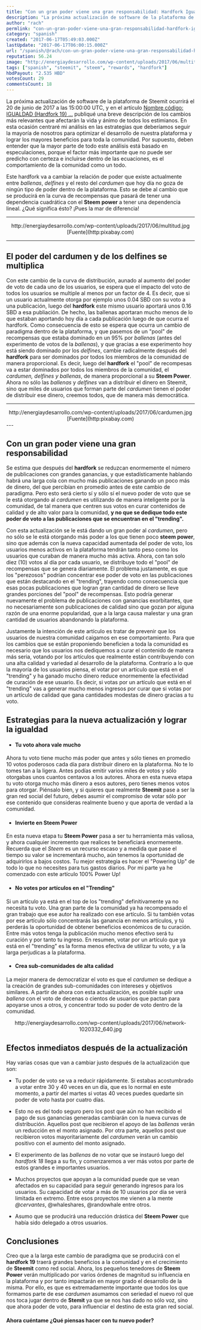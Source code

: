 ```yaml
---
title: "Con un gran poder viene una gran responsabilidad: Hardfork Igualdad"
description: "La próxima actualización de software de la plataforma de Steemit ocurrirá el 20 de junio de 2017 a las 15:00:00 UTC, y en el artículo [Nombre código: ..."
author: "rach"
permlink: "con-un-gran-poder-viene-una-gran-responsabilidad-hardfork-igualdad"
category: "spanish"
created: "2017-06-17T05:49:03.000Z"
lastUpdate: "2017-06-17T06:00:15.000Z"
url: "/spanish/@rach/con-un-gran-poder-viene-una-gran-responsabilidad-hardfork-igualdad"
reputation: 56.24
image: "http://energiaydesarrollo.com/wp-content/uploads/2017/06/multitud.jpg"
tags: ["spanish", "steemit", "steem", "rewards", "hardfork"]
hbdPayout: "2.535 HBD"
votesCount: 29
commentsCount: 18
---
```


La próxima actualización de software de la plataforma de Steemit ocurrirá el 20 de junio de 2017 a las 15:00:00 UTC, y en el artículo [Nombre código: IGUALDAD (Hardfork 19) ...](https://steemit.com/spanish/@rach/nombre-codigo-igualdad-hardfork-19-una-nueva-etapa-en-steemit) publiqué una breve descripción de los cambios más relevantes que afectarán la vida y ánimo de todos los estimianos. En esta ocasión centraré mi análisis en las estrategias que deberíamos seguir la mayoría de nosotros para optimizar el desarrollo de nuestra plataforma y lograr los mayores beneficios para toda la comunidad. Por supuesto, deben entender que la mayor parte de todo este análisis está basado en especulaciones, porque el factor más importante que no puede ser predicho con certeza e incluirse dentro de las ecuaciones, es el comportamiento de la comunidad como un todo. 

Este hardfork va a cambiar la relación de poder que existe actualmente entre *ballenas*, *delfines* y el resto del *cardumen* que hoy día no goza de ningún tipo de poder dentro de la plataforma. Esto se debe al cambio que se producirá en la curva de recompensas que pasará de tener una dependencia cuadrática con el **Steem power** a tener una dependencia lineal. ¿Qué significa ésto? ¡Pues la mar de diferencia!

---

<center>http://energiaydesarrollo.com/wp-content/uploads/2017/06/multitud.jpg</center>
<center>[Fuente](http:pixabay.com)</center>

---

## El poder del cardumen y de los delfines se multiplica

Con este cambio de la curva de distribución, aunado al aumento del poder de voto de cada uno de los usuarios, se espera que el impacto del voto de todos los usuarios se multiple al menos por un factor de 4. Es decir, que si un usuario actualmente otorga por ejemplo unos 0.04 SBD con su voto a una publicación, luego del **hardfork** este mismo usuario aportará unos 0.16 SBD a esa publiación. De hecho, las ballenas aportaran mucho menos de lo que estaban aportando hoy día a cada publicación luego de que ocurra el hardfork.
Como consecuencia de esto se espera que ocurra un cambio de paradigma dentro de la plataforma, y que pasemos de un "pool" de recompensas que estaba dominado en un 95% por *ballenas* (antes del experimento de votos de la *ballenas*),  y que gracias a ese experimento hoy está siendo dominado por los *delfines*, cambie radicalmente después del **hardfork** para ser dominados por todos los miembros de la comunidad de manera proporcional. 
Es decir, luego del **hardfork** el "pool" de recompesas va a estar dominados por todos los miembros de la comunidad, el *cardumen, delfines y ballenas*, de manera proporcional a su **Steem Power**. Ahora no sólo las *ballenas* y *delfines* van a distribuir el dinero en Steemit, sino que miles de usuarios que forman parte del *cardumen* tienen el poder de distribuir ese dinero, creemos todos, que de manera más democrática.

---
<center>http://energiaydesarrollo.com/wp-content/uploads/2017/06/cardumen.jpg</center>
<center>[Fuente](http:pixabay.com)</center>
---

##  Con un gran poder viene una gran responsabilidad

Se estima que después del **hardfork** se reduzcan enormemente el número de publicaciones con grandes ganancias, y que estadísticamente hablando habrá una larga cola con mucho más publicaciones ganando un poco más de dinero, del que percibían en promedio antes de este cambio de paradigma. Pero esto será cierto sí y sólo sí el nuevo poder de voto que se le está otorgando al *cardumen* es utilizando de manera inteligente por la comunidad, de tal manera que centren sus votos en curar contenidos de calidad y de alto valor para la comunidad, **y no que se dedique todo este poder de voto a las publicaciones que se encuentran en el "trending".**

Con esta actualización se le está dando un gran poder al *cardumen*, pero no sólo se le está otorgando más poder a los que tienen  poco **steem power**, sino que además con la nueva capacidad aumentada del poder de voto, los usuarios menos activos en la plataforma tendrán tanto peso como los usuarios que curaban de manera mucho más activa. Ahora, con tan solo diez (10) votos al día por cada usuario, se distribuye todo el "pool" de recompensas que se genera diariamente. El problema justamente, es que los "perezosos" podrían concentrar ese poder de voto en las publicaciones que están destacando en el "trending", trayendo como consecuencia que esas pocas publicaciones que logran gran cantidad de dinero se lleve grandes porciones del "pool" de recompensas.   Esto podría generar nuevamente el problema de publicaciones con ganancias exorbitantes, que no necesariamente son publicaciones de calidad sino que gozan por alguna razón de una enorme popularidad, que a la larga causa malestar y una gran cantidad de usuarios abandonando la plataforma. 

Justamente la intención de este artículo es tratar de prevenir que los usuarios de nuestra comunidad caigamos en ese comportamiento. Para que los cambios que se están proponiendo beneficien a toda la comunidad es necesario que los usuarios nos dediquemos a curar el contenido de manera más seria, votando por los artículos que realmente están contribuyendo con una alta calidad y variedad al desarrollo de la plataforma. Contrario a lo que la mayoría de los usuarios piensa, el votar por un artículo que está en el "trending" y ha ganado mucho dinero reduce enormemente la efectividad de curación de ese usuario. Es decir, si votas por un artículo que está en el "trending" vas a generar mucho menos ingresos por curar que si votas por un artículo de calidad que gana cantidades modestas de dinero gracias a tu voto.

## Estrategias para la nueva actualización y lograr la igualdad

- #### Tu voto ahora vale mucho
Ahora tu voto tiene mucho más poder que antes y sólo tienes en promedio 10 votos poderosos cada día para distribuir dinero en la plataforma. No te lo tomes tan a la ligera. Antes podías emitir varios miles de votos y sólo otorgabas unos cuantos centavos a los autores. Ahora en esta nueva etapa tu voto otorga mucho más dinero a esos autores, pero tienes menos votos para otorgar. Piénsalo bien, y si quieres que realmente **Steemit** pase a ser la gran red social del futuro, debes asumir el compromiso de votar sólo por ese contenido que consideras realmente bueno y que aporta de verdad a la comunidad.

- #### Invierte en **Steem Power**
En esta nueva etapa tu **Steem Power** pasa a ser tu herramienta más valiosa, y ahora cualquier incremento que realices te beneficiará enormemente. Recuerda que el *Steem* es un recurso escaso y a medida que pase el tiempo su valor se incrementará mucho, aún tenemos la oportunidad de adquirirlos a bajos costos. Tu mejor estrategia es hacer el "Powering Up"  de todo lo que no necesites para tus gastos diarios. Por mi parte ya he comenzado con este artículo 100% Power Up!
- #### No votes por artículos en el "Trending"
Si un artículo ya está en el top de los "trending" definitivamente ya no necesita tu voto. Una gran parte de la comunidad ya ha recompensado el gran trabajo que ese autor ha realizado con ese artículo. Si tu también votas por ese artículo sólo concentrarás las ganancia en menos artículos, y tú perderás la oportunidad de obtener beneficios económicos de tu curación. Entre más votos tenga la publicación mucho menos efectivo será tu curación y por tanto tu ingreso. En resumen, votar por un artículo que ya está en el "trending" es la forma menos efectiva de utilizar tu voto, y a la larga perjudicas a la plataforma. 
- #### Crea sub-comunidades de alta calidad
La mejor manera de democratizar el voto es que el *cardumen* se dedique a la creación de grandes sub-comunidades con intereses y objetivos similares. A partir de ahora con esta actualización,  es posible suplir una *ballena* con el voto de decenas o  cientos de usuarios que pactan para apoyarse unos a otros,  y concentrar todo su poder de voto dentro de la comunidad. 

<center>http://energiaydesarrollo.com/wp-content/uploads/2017/06/network-1020332_640.jpg</center>

## Efectos inmediatos después de la actualización
Hay varias cosas que van a cambiar justo después de la actualización que son:
- Tu poder de voto se va a reducir rápidamente. Si estabas acostumbrado a votar entre 30 y 40 veces en un día, que es lo normal en este momento, a partir del martes si votas 40 veces puedes quedarte sin poder de voto hasta por cuatro días.

- Esto no es del todo seguro pero los post que aún no han recibido el pago de sus ganancias generadas cambiarán con la nueva curvas de distribución. Aquellos post que recibieron el apoyo de las *ballenas* verán un reducción en el monto asignado. Por otra parte, aquellos post que recibieron votos mayoritariamente del *cardumen* verán un cambio positivo con el aumento del monto asignado.

- El experimento de las *ballenas* de no votar que se instauró luego del *hardfork 18* llega a su fin, y comenzaremos a ver más votos por parte de estos grandes e importantes usuarios.

- Muchos proyectos que apoyan a la comunidad puede que se vean afectados en su capacidad para seguir generando ingresos para los usuarios. Su capacidad de votar a más de 10 usuarios por día se verá limitada en extremo. Entre esos proyectos me vienen a la mente *@cervantes*, @whaleshares, @randowhale entre otros.

- Asumo que se producirá una reducción drástica del **Steem Power** que había sido delegado a otros usuarios. 

## Conclusiones
Creo que a la larga este cambio de paradigma que se producirá con el **hardfork 19** traerá grandes beneficios a la comunidad y en el crecimiento de **Steemit** como red social. Ahora, los pequeños tenedores de **Steem Power** verán multiplicado por varios órdenes de magnitud su influencia en la plataforma y por tanto impactarán en mayor grado el desarrollo de la misma. Por ello, es que es extremadamente importante que todos los que formamos parte de ese *cardumen* asumamos con seriedad el nuevo rol que nos toca jugar dentro de **Stemit** ya que se nos has dado no sólo voz, sino que ahora poder de voto, para influenciar el destino de esta gran red social.

#### Ahora cuéntame ¿Qué piensas hacer con tu nuevo poder?